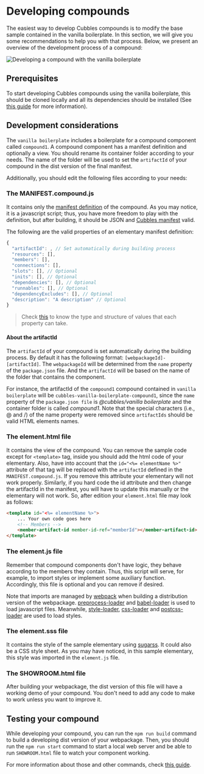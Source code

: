 # Developing compounds

The easiest way to develop Cubbles compounds is to modify the base sample contained in the vanilla boilerplate. In this section, we will give you some recommendations to help you with that process. Below, we present an overview of the development process of a compound:

![Developing a compound with the vanilla boilerplate](../../assets/images/compound-with-vanilla-boilerplate.png)

## Prerequisites

To start developing Cubbles compounds using the vanilla boilerplate, this should be cloned locally and all its dependencies should be installed (See [this guide](./creating-project.md) for more information).

## Development considerations

The `vanilla boilerplate` includes a boilerplate for a compound component called `compound1`. A compound component has a manifest definition and optionally a view. You should rename its container folder according to your needs. The name of the folder will be used to set the `artifactId` of your compound in the dist version of the final manifest.

Additionally, you should edit the following files according to your needs:

### The **MANIFEST.compound.js**

It contains only the [manifest definition](../../user-guide/terms-and-concepts/artifacts.md#artifact-definition) of the compound. As you may notice, it is a javascript script; thus, you have more freedom to play with the definition, but after building, it should be JSON and [Cubbles manifest](http://cubbles.github.io/cubx-webpackage-document-api/schema-explorer.html?schemaPath=https://raw.githubusercontent.com/cubbles/coder-toolset/develop/packages/webpackage-document-api/lib/jsonSchema/manifestWebpackage-10.1.0.schema.json) valid.

The following are the valid properties of an elementary manifest definition:

```javascript
{
  "artifactId": , // Set automatically during building process
  "resources": [],
  "members": [],
  "connections": [],
  "slots": [], // Optional
  "inits": [], // Optional
  "dependencies": [], // Optional
  "runnables": [], // Optional
  "dependencyExcludes": [], // Optional
  "description": "A description" // Optional
}
```

> Check [this](http://cubbles.github.io/cubx-webpackage-document-api/schema-explorer.html?schemaPath=https://raw.githubusercontent.com/cubbles/coder-toolset/develop/packages/webpackage-document-api/lib/jsonSchema/manifestWebpackage-10.1.0.schema.json) to know the type and structure of values that each property can take.

#### About the artifactId

The `artifactId` of your compound is set automatically during the building process. By default it has the following format: `[webpackageId]-[artifactId]`. The `webpackageId` will be determined from the `name` property of the `package.json` file. And the `artifactId` will be based on the name of the folder that contains the component.

For instance, the artifactId of the `compound1` compound contained in `vanilla boilerplate` will be `cubbles-vanilla-boilerplate-compound1`, since the `name` property of the `package.json file` is *@cubbles/vanilla boilerplate* and the container folder is called *compound1*. Note that the special characters (i.e., @ and /) of the name property were removed since `artifactIds` should be valid HTML elements names.

### The **element.html** file

It contains the view of the compound. You can remove the sample code except for `<template>` tag, inside you should add the html code of your elementary. Also, have into account that the `id="<%= elementName %>"` attribute of that tag will be replaced with the `artifactId` defined in the `MANIFEST.compound.js`. If you remove this attribute your elementary will not work properly. Similarly, if you hard code the id attribute and then change the artifactId in the manifest, you will have to update this manually or the elementary will not work. So, after edition your `element.html` file may look as follows:

```html
<template id="<%= elementName %>">
    ... Your own code goes here
    <!-- Members -->
    <member-artifact-id member-id-ref="memberId"></member-artifact-id>
</template>
```

### The **element.js** file

Remember that compound components don't have logic, they behave according to the members they contain. Thus, this script will serve, for example, to import styles or implement some auxiliary function. Accordingly, this file is optional and you can remove if desired.

Note that imports are managed by [webpack](https://webpack.github.io/) when building a distribution version of the webpackage. [preprocess-loader](https://www.npmjs.com/package/preprocess-loader) and [babel-loader](https://webpack.js.org/loaders/babel-loader/) is used to load javascript files. Meanwhile, [style-loader](https://webpack.js.org/loaders/style-loader/), [css-loader](https://webpack.js.org/loaders/css-loader/) and [postcss-loader](https://webpack.js.org/loaders/postcss-loader/) are used to load styles.

### The **element.sss** file

It contains the style of the sample elementary using [sugarss](https://github.com/postcss/sugarss). It could also be a CSS style sheet. As you may have noticed, in this sample elementary, this style was imported in the `element.js` file.

### The **SHOWROOM.html** file

After building your webpackage, the dist version of this file will have a working demo of your compound. You don't need to add any code to make to work unless you want to improve it.

## Testing your compound

While developing your compound, you can run the `npm run build` command to build a developing dist version of your webpackage. Then, you should run the `npm run start` command to start a local web server and be able to run `SHOWROOM.html` file to watch your component working.

For more information about those and other commands, check [this guide](./available-scripts.md).